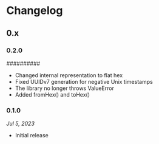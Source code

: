 # Changelog

## 0.x

### 0.2.0

*##########*

* Changed internal representation to flat hex
* Fixed UUIDv7 generation for negative Unix timestamps
* The library no longer throws ValueError
* Added fromHex() and toHex()

### 0.1.0

*Jul 5, 2023*

* Initial release
